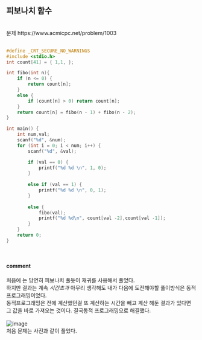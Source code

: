 ## 피보나치 함수
<br>
문제 https://www.acmicpc.net/problem/1003
<br>
<br>

```C
#define _CRT_SECURE_NO_WARNINGS
#include <stdio.h>
int count[41] = { 1,1, };

int fibo(int n){
    if (n <= 0) {
        return count[n];
    }
    else {
        if (count[n] > 0) return count[n];
    }
    return count[n] = fibo(n - 1) + fibo(n - 2);
}

int main() {
    int num,val;
    scanf("%d", &num);
    for (int i = 0; i < num; i++) {
        scanf("%d", &val);

        if (val == 0) {
            printf("%d %d \n", 1, 0);
        }
            
        else if (val == 1) {
            printf("%d %d \n", 0, 1);
        }
       
        else {
            fibo(val);
            printf("%d %d\n", count[val -2],count[val -1]);
        }
    }
    return 0;
}
```
<br>

#### comment
처음에 는 당연히 피보나치 풀듯이 재귀를 사용해서 풀었다.<br>
하지만 결과는 계속 *시간초과*  아무리 생각해도 내가 다음에 도전해야할 풀이방식은 동적 프로그래밍이었다.<br>
동적프로그래밍은 전에 계산했던걸 또 계산하는 시간을 빼고 계산 해둔 결과가 있다면<br>
그 값을 바로 가져오는 것이다. 결국동적 프로그래밍으로 해결했다.<br>
<br>
![image](https://user-images.githubusercontent.com/84511374/133912223-53ca8e91-aa5b-4ef6-b25b-c6d3c19210a4.png)
<br>
처음 문제는 사진과 같이 풀었다.<br>


